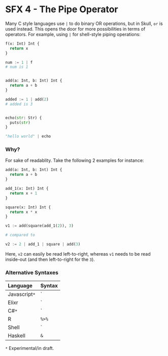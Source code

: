 # SFX 4 - The Pipe Operator

Many C style languages use `|` to do binary OR operations, but in Skull,
`or` is used instead. This opens the door for more possibilities in terms
of operators. For example, using `|` for shell-style piping operations:

```python
f(x: Int) Int {
  return x
}

num := 1 | f
# num is 1


add(a: Int, b: Int) Int {
  return a + b
}

added := 1 | add(2)
# added is 3


echo(str: Str) {
  puts(str)
}

"hello world" | echo
```

### Why?

For sake of readablity. Take the following 2 examples for instance:

```python
add(a: Int, b: Int) Int {
  return a + b
}

add_1(x: Int) Int {
  return x + 1
}

square(x: Int) Int {
  return x * x
}

v1 := add(square(add_1(2)), 3)

# compared to

v2 := 2 | add_1 | square | add(3)
```

Here, `v2` can easily be read left-to-right, whereas `v1` needs to be read
inside-out (and then left-to-right for the `3`).

### Alternative Syntaxes

| Language | Syntax |
|:-------- |:------ |
| Javascript`*` | `|>` |
| Elixr | `|>` |
| C#`*` | `|>` |
| R | `%>%` |
| Shell | `|` |
| Haskell | `&` |

`*` Experimental/in draft.
